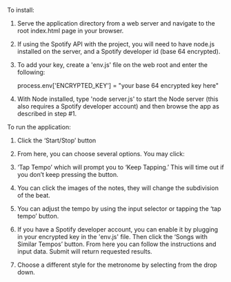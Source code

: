 To install:

1) Serve the application directory from a web server and navigate to the root index.html page in your browser.

2) If using the Spotify API with the project, you will need to have node.js installed on the server, and a Spotify developer id (base 64 encrypted).

3) To add your key, create a 'env.js' file on the web root and enter the following:

    process.env['ENCRYPTED_KEY'] = "your base 64 encrypted key here"

4) With Node installed, type 'node server.js' to start the Node server (this also requires a Spotify developer account) and then browse the app as described in step #1.

To run the application:

1) Click the ‘Start/Stop’ button

2) From here, you can choose several options.  You may click:

3) ‘Tap Tempo’ which will prompt you to ‘Keep Tapping.’  This will time out if you don’t keep pressing the button.

4) You can click the images of the notes, they will change the subdivision of the beat.

5) You can adjust the tempo by using the input selector or tapping the ‘tap tempo’ button.

6) If you have a Spotify developer account, you can enable it by plugging in your encrypted key in the 'env.js' file. Then click the ‘Songs with Similar Tempos’ button.  From here you can follow the instructions and input data.  Submit will return requested results.

7) Choose a different style for the metronome by selecting from the drop down.  

